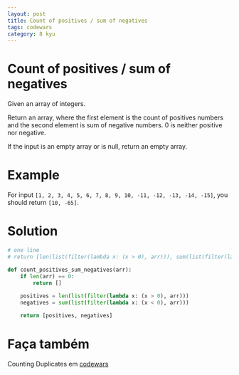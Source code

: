 ```yaml
---
layout: post
title: Count of positives / sum of negatives
tags: codewars
category: 8 kyu
---
```


# Count of positives / sum of negatives
Given an array of integers.

Return an array, where the first element is the count of positives numbers and the second element is sum of negative numbers. 0 is neither positive nor negative.

If the input is an empty array or is null, return an empty array.

# Example
For input `[1, 2, 3, 4, 5, 6, 7, 8, 9, 10, -11, -12, -13, -14, -15]`, you should return `[10, -65]`.

# Solution
```python
# one line
# return [len(list(filter(lambda x: (x > 0), arr))), sum(list(filter(lambda x: (x < 0), arr)))] if len(arr) != 0 else []

def count_positives_sum_negatives(arr):
    if len(arr) == 0:
        return []
    
    positives = len(list(filter(lambda x: (x > 0), arr)))
    negatives = sum(list(filter(lambda x: (x < 0), arr)))

    return [positives, negatives]
```

# Faça também
Counting Duplicates em [codewars](https://www.codewars.com/kata/576bb71bbbcf0951d5000044)